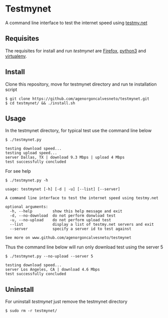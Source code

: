 # Testmynet

A command line interface to test the internet speed using [testmy.net](https://testmy.net)


## Requisites

The requisites for install and run *testmynet* are [Firefox](https://www.mozilla.org/en-US/firefox/new/), [python3](https://www.python.org/downloads/) and [virtualenv](https://virtualenv.pypa.io/en/latest/).


## Install

Clone this repository, move for testmynet directory and run te installation script
``` shell
$ git clone https://github.com/agenorgoncalvesneto/testmynet.git
$ cd testmynet/ && ./install.sh
```

## Usage

In the testmynet directory, for typical test use the command line below
``` shell
$ ./testmynet.py
```
```
testing download speed...
testing upload speed...
server Dallas, TX | download 9.3 Mbps | upload 4 Mbps
test successfully concluded
```

For see help
``` shell
$ ./testmynet.py -h
```
```
usage: testmynet [-h] [-d | -u] [--list] [--server]

A command line interface to test the internet speed using testmy.net

optional arguments:
  -h, --help         show this help message and exit
  -d, --no-download  do not perform donwload test
  -u, --no-upload    do not perform upload test
  --list             display a list of testmy.net servers and exit
  --server           specify a server id to test against

See more on www.github.com/agenorgoncalvesneto/testmynet
```

Thus the command line below will run only download test using the server 5
``` shell
$ ./testmynet.py --no-upload --server 5
```
```
testing download speed...
server Los Angeles, CA | download 4.6 Mbps
test successfully concluded
```


## Uninstall

For uninstall *testmynet* just remove the testmynet directory
``` shell
$ sudo rm -r testmynet/
```
